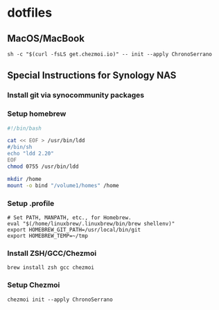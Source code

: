 # dotfiles

## MacOS/MacBook
`sh -c "$(curl -fsLS get.chezmoi.io)" -- init --apply ChronoSerrano`

## Special Instructions for Synology NAS
### Install git via synocommunity packages
### Setup homebrew
```bash
#!/bin/bash

cat << EOF > /usr/bin/ldd
#/bin/sh
echo "ldd 2.20"
EOF
chmod 0755 /usr/bin/ldd

mkdir /home
mount -o bind "/volume1/homes" /home
```

### Setup .profile
```
# Set PATH, MANPATH, etc., for Homebrew.
eval "$(/home/linuxbrew/.linuxbrew/bin/brew shellenv)"
export HOMEBREW_GIT_PATH=/usr/local/bin/git
export HOMEBREW_TEMP=~/tmp
```

### Install ZSH/GCC/Chezmoi
`brew install zsh gcc chezmoi`

### Setup Chezmoi
`chezmoi init --apply ChronoSerrano`
